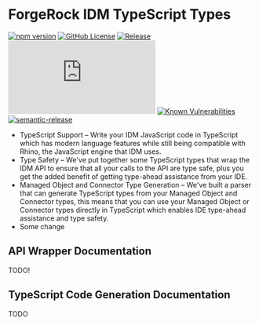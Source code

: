 # ForgeRock IDM TypeScript Types
[![npm version](https://img.shields.io/npm/v/@pearj/idm-ts-types.svg?style=flat)](https://www.npmjs.com/package/@pearj/idm-ts-types)
[![GitHub License](https://img.shields.io/github/license/pearj/idm-ts-types.svg)](https://github.com/pearj/idm-ts-types/blob/master/LICENSE)
[![Release](https://github.com/pearj/idm-ts-types/actions/workflows/release.yml/badge.svg)](https://github.com/pearj/idm-ts-types/actions/workflows/release.yml)
[![type-coverage](https://img.shields.io/badge/dynamic/json.svg?label=type-coverage&prefix=%E2%89%A5&suffix=%&query=$.typeCoverage.atLeast&uri=https%3A%2F%2Fraw.githubusercontent.com%2Fpearj%2Fidm-ts-types%2Fmaster%2Fpackage.json)](https://github.com/plantain-00/type-coverage)
[![Known Vulnerabilities](https://snyk.io/test/github/pearj/idm-ts-types/badge.svg?targetFile=package.json)](https://snyk.io/test/github/pearj/idm-ts-types?targetFile=package.json)
[![semantic-release](https://img.shields.io/badge/%20%20%F0%9F%93%A6%F0%9F%9A%80-semantic--release-e10079.svg)](https://github.com/semantic-release/semantic-release)
* TypeScript Support – Write your IDM JavaScript code in TypeScript which has modern language features while still being compatible with Rhino, the JavaScript engine that IDM uses.
* Type Safety – We've put together some TypeScript types that wrap the IDM API to ensure that all your calls to the API are type safe, plus you get the added benefit of getting type-ahead assistance from your IDE.
* Managed Object and Connector Type Generation – We've built a parser that can generate TypeScript types from your Managed Object and Connector types, this means that you can use your Managed Object or Connector types directly in TypeScript which enables IDE type-ahead assistance and type safety.
* Some change

## API Wrapper Documentation
TODO!

## TypeScript Code Generation Documentation
TODO